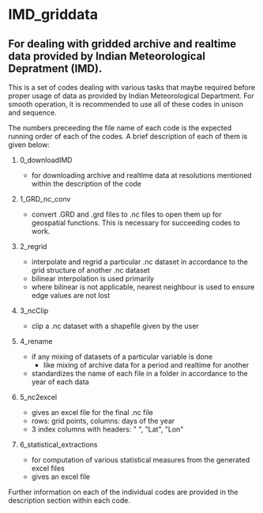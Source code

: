 # IMD_griddata
## For dealing with gridded archive and realtime data provided by Indian Meteorological Depratment (IMD).

This is a set of codes dealing with various tasks that maybe required before proper usage of data as provided by Indian Meteorological Department. For smooth operation, it is recommended to use all of these codes in unison and sequence.

The numbers preceeding the file name of each code is the expected running order of each of the codes. A brief description of each of them is given below:

1. 0_downloadIMD
   - for downloading archive and realtime data at resolutions mentioned within the description of the code
     
2. 1_GRD_nc_conv
   - convert .GRD and .grd files to .nc files to open them up for geospatial functions. This is necessary for succeeding codes to work.

3. 2_regrid
   - interpolate and regrid a particular .nc dataset in accordance to the grid structure of another .nc dataset
   - bilinear interpolation is used primarily
   - where bilinear is not applicable, nearest neighbour is used to ensure edge values are not lost
  
4. 3_ncClip
   - clip a .nc dataset with a shapefile given by the user
  
5. 4_rename
   - if any mixing of datasets of a particular variable is done
      - like mixing of archive data for a period and realtime for another
   - standardizes the name of each file in a folder in accordance to the year of each data
  
6. 5_nc2excel
   - gives an excel file for the final .nc file
   - rows: grid points, columns: days of the year
   - 3 index columns with headers: " ", "Lat", "Lon"
  
7. 6_statistical_extractions
   - for computation of various statistical measures from the generated excel files
   - gives an excel file
  
Further information on each of the individual codes are provided in the description section within each code.
